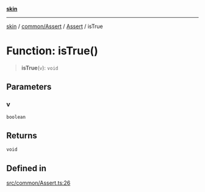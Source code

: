 [**skin**](../../../../../README.md)

***

[skin](../../../../../modules.md) / [common/Assert](../../../README.md) / [Assert](../README.md) / isTrue

# Function: isTrue()

> **isTrue**(`v`): `void`

## Parameters

### v

`boolean`

## Returns

`void`

## Defined in

[src/common/Assert.ts:26](https://github.com/sei-12/skin/blob/81c96f7bf20bc69580a253172a69c2bb254ec862/src/common/Assert.ts#L26)
